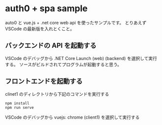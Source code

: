 # auth0 + spa sample

auto0 と vue.js + .net core web api を使ったサンプルです。
とりあえず VSCode の最新版を入れとくこと。

## バックエンドの API を起動する

VSCode のデバッグから .NET Core Launch (web) (backend) を選択して実行する。
ソースがビルドされてプログラムが起動すると思う。

## フロントエンドを起動する

clinet1 のディレクトリから下記のコマンドを実行する

```
npm install
npm run serve
```

VSCode のデバッグから vuejs: chrome (client1) を選択して実行する
